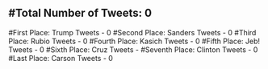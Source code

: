 #Total Number of Tweets: 0 
---
#First Place: Trump Tweets - 0
#Second Place: Sanders Tweets - 0
#Third Place: Rubio Tweets - 0
#Fourth Place: Kasich Tweets - 0
#Fifth Place: Jeb! Tweets - 0
#Sixth Place: Cruz Tweets - 
#Seventh Place: Clinton Tweets - 0
#Last Place: Carson Tweets - 0
